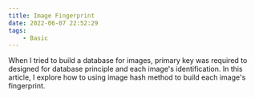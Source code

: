 ```yaml
---
title: Image Fingerprint
date: 2022-06-07 22:52:29
tags:
	- Basic
---
```

When I tried to build a database for images, primary key was required to designed for database principle and each image's identification. In this article, I explore how to using image hash method to build each image's fingerprint.
<center>
	<img src='Image-Fingerprint/image_fingerprint_logo.jpeg>
</center>


<!--more-->

# Background
